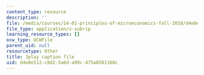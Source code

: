 ```yaml
---
content_type: resource
description: ''
file: /media/courses/14-01-principles-of-microeconomics-fall-2018/d4e0e512c8d25a6da99c475a8501168c_BNy84DCRxzo.vtt
file_type: application/x-subrip
learning_resource_types: []
ocw_type: OCWFile
parent_uid: null
resourcetype: Other
title: 3play caption file
uid: d4e0e512-c8d2-5a6d-a99c-475a8501168c
---
```

